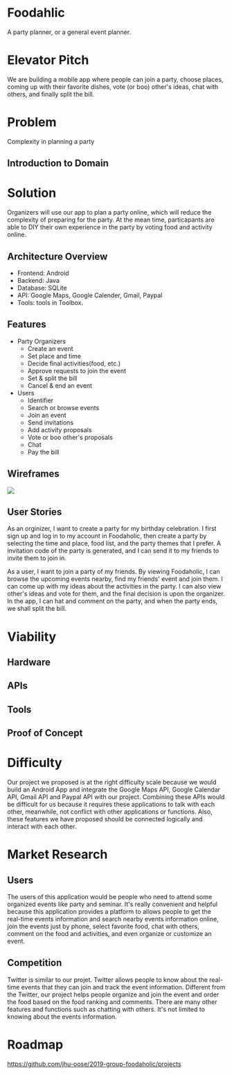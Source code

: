 # Foodahlic

A party planner, or a general event planner.

# Elevator Pitch

We are building a mobile app where people can join a party, choose places, coming up with their favorite dishes, vote (or boo) other's ideas, chat with others, and finally split the bill.

# Problem

Complexity in planning a party

## Introduction to Domain

# Solution

Organizers will use our app to plan a party online, which will reduce the complexity of preparing for the party. At the mean time, particapants are able to DIY their own experience in the party by voting food and activity online.

## Architecture Overview

- Frontend: Android
- Backend: Java
- Database: SQLite
- API: Google Maps, Google Calender, Gmail, Paypal
- Tools: tools in Toolbox.

## Features

- Party Organizers
	- Create an event
	- Set place and time
	- Decide final activities(food, etc.)
	- Approve requests to join the event
	- Set & split the bill
	- Cancel & end an event
- Users
	- Identifier
	- Search or browse events
	- Join an event
	- Send invitations
	- Add activity proposals
	- Vote or boo other's proposals
	- Chat
	- Pay the bill

## Wireframes

**<!-- Description, for example, “Events Map” -->**

![](<!-- TODO -->)

## User Stories

As an orginizer, I want to create a party for my birthday celebration. I first sign up and log in to my account in Foodaholic, then create a party by selecting the time and place, food list, and the party themes that I prefer. A invitation code of the party is generated, and I can send it to my friends to invite them to join in. 

As a user, I want to join a party of my friends. By viewing Foodaholic, I can browse the upcoming events nearby, find my friends' event and join them. I can come up with my ideas about the activities in the party. I can also view other's ideas and vote for them, and the final decision is upon the organizer. In the app, I can hat and comment on the party, and when the party ends, we shall split the bill.

# Viability

## Hardware

<!-- TODO -->

## APIs

<!-- TODO -->

## Tools

<!-- TODO -->

## Proof of Concept

<!-- TODO -->

# Difficulty

Our project we proposed is at the right difficulty scale because we would build an Android App and integrate the Google Maps API, Google Calendar API, Gmail API and Paypal API with our project. Combining these APIs would be difficult for us because it requires these applications to talk with each other, meanwhile, not conflict with other applications or functions. Also, these features we have proposed should be connected logically and interact with each other.

# Market Research

## Users

The users of this application would be people who need to attend some organized events like party and seminar. It's really convenient and helpful because this application provides a platform to allows people to get the real-time events information and search nearby events information online, join the events just by phone, select favorite food, chat with others, comment on the food and activities, and even organize or customize an event.

## Competition

Twitter is similar to our projet. Twitter allows people to know about the real-time events that they can join and track the event information. Different from the Twitter, our project helps people organize and join the event and order the food based on the food ranking and comments. There are many other features and functions such as chatting with others. It's not limited to knowing about the events information.

# Roadmap

https://github.com/jhu-oose/2019-group-foodaholic/projects

